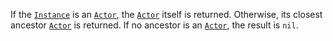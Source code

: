 If the [`Instance`](https://create.roblox.com/docs/reference/engine/classes/Instance) is an [`Actor`](https://create.roblox.com/docs/reference/engine/classes/Actor), the [`Actor`](https://create.roblox.com/docs/reference/engine/classes/Actor) itself is
returned. Otherwise, its closest ancestor [`Actor`](https://create.roblox.com/docs/reference/engine/classes/Actor) is returned. If no
ancestor is an [`Actor`](https://create.roblox.com/docs/reference/engine/classes/Actor), the result is `nil`.